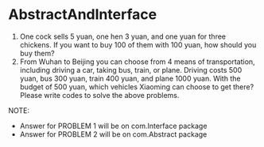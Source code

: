 # AbstractAndInterface
1. One cock sells 5 yuan, one hen 3 yuan, and one yuan for three chickens. If you want to buy 100 of them with 100 yuan, how should you buy them? 
2. From Wuhan to Beijing you can choose from 4 means of transportation, including driving a car, taking bus, train, or plane. Driving costs 500 yuan, bus 300 yuan, train 400 yuan, and plane 1000 yuan. With the budget of 500 yuan, which vehicles Xiaoming can choose to get there? Please write codes to solve the above problems.

NOTE:
- Answer for PROBLEM 1 will be on com.Interface package
- Answer for PROBLEM 2 will be on com.Abstract package
